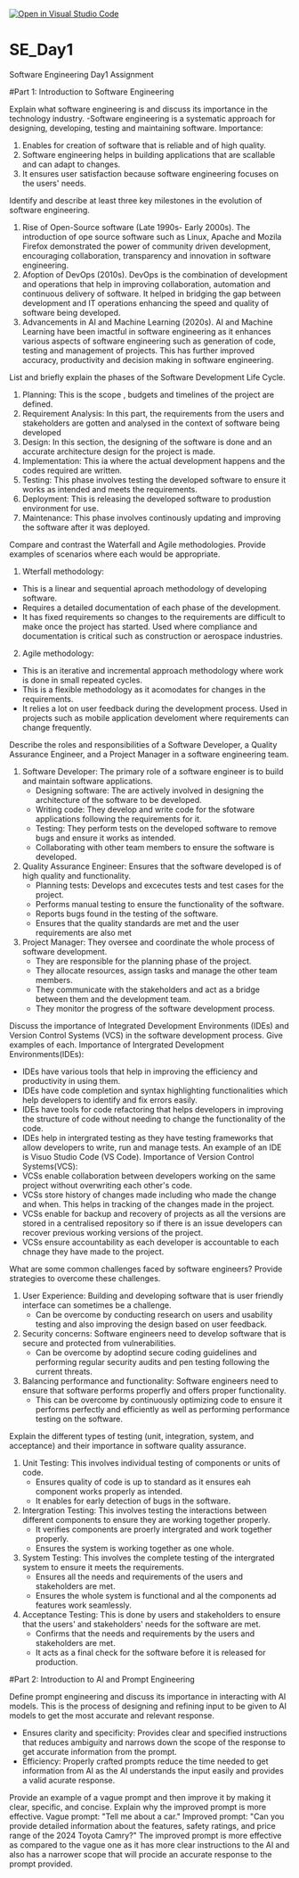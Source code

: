 [![Open in Visual Studio Code](https://classroom.github.com/assets/open-in-vscode-2e0aaae1b6195c2367325f4f02e2d04e9abb55f0b24a779b69b11b9e10269abc.svg)](https://classroom.github.com/online_ide?assignment_repo_id=18350869&assignment_repo_type=AssignmentRepo)
# SE_Day1
Software Engineering Day1 Assignment

#Part 1: Introduction to Software Engineering

Explain what software engineering is and discuss its importance in the technology industry.
-Software engineering is a systematic approach for designing, developing, testing and maintaining software.
Importance:
1. Enables for creation of software that is reliable and of high quality.
2. Software engineering helps in building applications that are scallable and can adapt to changes.
3. It ensures user satisfaction because software engineering focuses on the users' needs.

Identify and describe at least three key milestones in the evolution of software engineering.
1. Rise of Open-Source software (Late 1990s- Early 2000s). The introduction of ope source software such as Linux, Apache and Mozila Firefox demonstrated the power of community driven development, encouraging collaboration, transparency and innovation in software engineering.
2. Afoption of DevOps (2010s). DevOps is the combination of development and operations that help in improving collaboration, automation and continuous delivery of software. It helped in bridging the gap between development and IT operations enhancing the speed and quality of software being developed.
3. Advancements in AI and Machine Learning (2020s). AI and Machine Learning have been imactful in software engineering as it enhances various aspects of software engineering such as generation of code, testing and management of projects. This has further improved accuracy, productivity and decision making in software engineering.

List and briefly explain the phases of the Software Development Life Cycle.
1. Planning: This is the scope , budgets and timelines of the project are defined.
2. Requirement Analysis: In this part, the requirements from the users and stakeholders are gotten and analysed in the context of software being developed
3. Design: In this section, the designing of the software is done and an accurate architecture design for the project is made.
4. Implementation: This ia where the actual development happens and the codes required are written.
5. Testing: This phase involves testing the developed software to ensure it works as intended and meets the requirements.
6. Deployment: This is releasing the developed software to produstion environment for use.
7. Maintenance: This phase involves continously updating and improving the software after it was deployed.

Compare and contrast the Waterfall and Agile methodologies. Provide examples of scenarios where each would be appropriate.
1. Wterfall methodology:
- This is a linear and sequential aproach methodology of developing software.
- Requires a detailed documentation of each phase of the development.
- It has fixed requirements so changes to the requirements are difficult to make once the project has started.
Used where compliance and documentation is critical such as construction or aerospace industries.
2. Agile methodology:
- This is an iterative and incremental approach methodology where work is done in small repeated cycles.
- This is a flexible methodology as it acomodates for changes in the requirements.
- It relies a lot on user feedback during the development process.
Used in projects such as mobile application develoment where requirements can change frequently.

Describe the roles and responsibilities of a Software Developer, a Quality Assurance Engineer, and a Project Manager in a software engineering team.
1. Software Developer: The primary role of a software engineer is to build and maintain software applications.
   - Designing software: The are actively involved in designing the architecture of the software to be developed.
   - Writing code: They develop and write code for the sfotware applications following the requirements for it.
   - Testing: They perform tests on the developed software to remove bugs and ensure it works as intended.
   - Collaborating with other team members to ensure the software is developed.
2. Quality Assurance Engineer: Ensures that the software developed is of high quality and functionality.
   - Planning tests: Develops and excecutes tests and test cases for the project.
   - Performs manual testing to ensure the functionality of the software.
   - Reports bugs found in the testing of the software.
   - Ensures that the quality standards are met and the user requirements are also met
3. Project Manager: They oversee and coordinate the whole process of software development.
   - They are responsible for the planning phase of the project.
   - They allocate resources, assign tasks and manage the other team members.
   - They communicate with the stakeholders and act as a bridge between them and the development team.
   - They monitor the progress of the software development process.

Discuss the importance of Integrated Development Environments (IDEs) and Version Control Systems (VCS) in the software development process. Give examples of each.
Importance of Intergrated Development Environments(IDEs):
- IDEs have various tools that help in improving the efficiency and productivity in using them.
- IDEs have code completion and syntax highlighting functionalities which help developers to identify and fix errors easily.
- IDEs have tools for code refactoring that helps developers in improving the structure of code without needing to change the functionality of the code.
- IDEs help in intergrated testing as they have testing frameworks that allow developers to write, run and manage tests.
An example of an IDE is Visuo Studio Code (VS Code).
Importance of Version Control Systems(VCS):
- VCSs enable collaboration between developers working on the same project without overwriting each other's code.
- VCSs store history of changes made including who made the change and when. This helps in tracking of the changes made in the project.
- VCSs enable for backup and recovery of projects as all the versions are stored in a centralised repository so if there is an issue developers can recover previous working versions of the project.
- VCSs ensure accountability as each developer is accountable to each chnage they have made to the project.

What are some common challenges faced by software engineers? Provide strategies to overcome these challenges.
1. User Experience: Building and developing software that is user friendly interface can sometimes be a challenge.
   - Can be overcome by conducting research on users and usability testing and also improving the design based on user feedback.
2. Security concerns: Software engineers need to develop software that is secure and protected from vulnerabilities.
   - Can be overcome by adoptind secure coding guidelines and performing regular security audits and pen testing following the current threats.
3. Balancing performance and functionality: Software engineers need to ensure that software performs properfly and offers proper functionality.
   - This can be overcome by continuously optimizing code to ensure it performs perfectly and efficiently as well as performing performance testing on the software.

Explain the different types of testing (unit, integration, system, and acceptance) and their importance in software quality assurance.
1. Unit Testing: This involves individual testing of components or units of code.
   - Ensures quality of code is up to standard as it ensures eah component works properly as intended.
   - It enables for early detection of bugs in the software.
2. Intergration Testing: This involves testing the interactions between different components to ensure they are working together properly.
   - It verifies components are proerly intergrated and work together properly.
   - Ensures the system is working together as one whole.
3. System Testing: This involves the complete testing of the intergrated system to ensure it meets the requirements.
   - Ensures all the needs and requirements of the users and stakeholders are met.
   - Ensures the whole system is functional and al the components ad features work seamlessly.
4. Acceptance Testing: This is done by users and stakeholders to ensure that the users' and stakeholders' needs for the software are met.
   - Confirms that the needs and requirements by the users and stakeholders are met.
   - It acts as a final check for the software before it is released for production.

#Part 2: Introduction to AI and Prompt Engineering


Define prompt engineering and discuss its importance in interacting with AI models.
This is the process of designing and refining input to be given to AI models to get the most accurate and relevant response.
- Ensures clarity and specificity: Provides clear and specified instructions that reduces ambiguity and narrows down the scope of the response to get accurate information from the prompt.
- Efficiency: Properly crafted prompts reduce the time needed to get information from AI as the AI understands the input easily and provides a valid acurate response.

Provide an example of a vague prompt and then improve it by making it clear, specific, and concise. Explain why the improved prompt is more effective.
Vague prompt: "Tell me about a car."
Improved prompt: "Can you provide detailed information about the features, safety ratings, and price range of the 2024 Toyota Camry?"
The improved prompt is more effective as compared to the vague one as it has more clear instructions to the AI and also has a narrower scope that will procide an accurate response to the prompt provided.

